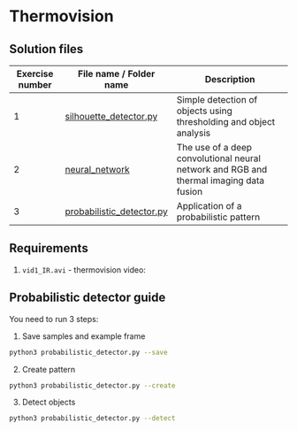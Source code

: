 # Thermovision

## Solution files

| Exercise number | File name / Folder name                                | Description                                                                            |
|-----------------|--------------------------------------------------------|----------------------------------------------------------------------------------------|
| 1               | [silhouette_detector.py](silhouette_detector.py)       | Simple detection of objects using thresholding and object analysis                     |
| 2               | [neural_network](neural_network)                       | The use of a deep convolutional neural network and RGB and thermal imaging data fusion |
| 3               | [probabilistic_detector.py](probabilistic_detector.py) | Application of a probabilistic pattern                                                 |


## Requirements

1. `vid1_IR.avi` - thermovision video:
## Probabilistic detector guide
You need to run 3 steps:
1. Save samples and example frame
```bash
python3 probabilistic_detector.py --save
```
2. Create pattern
```bash
python3 probabilistic_detector.py --create
```
3. Detect objects
```bash
python3 probabilistic_detector.py --detect
```
